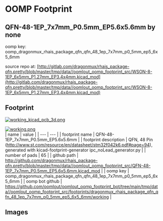 # OOMP Footprint  
## QFN-48-1EP_7x7mm_P0.5mm_EP5.6x5.6mm  by none  
  
oomp key: oomp_dragonmux_rhais_package_qfn_qfn_48_1ep_7x7mm_p0_5mm_ep5_6x5_6mm  
  
source repo at: [http://gitlab.com/dragonmux/rhais_package-qfn.pretty/blob/master/tmp/data//oomlout_oomp_footprint_src/WSON-8-1EP_6x5mm_P1.27mm_EP3.4x4mm.kicad_mod](http://gitlab.com/dragonmux/rhais_package-qfn.pretty/blob/master/tmp/data//oomlout_oomp_footprint_src/WSON-8-1EP_6x5mm_P1.27mm_EP3.4x4mm.kicad_mod)  
## Footprint  
  
[![working_kicad_pcb_3d.png](working_kicad_pcb_3d_600.png)](working_kicad_pcb_3d.png)  
  
[![working.png](working_600.png)](working.png)  
| name | value | 
| --- | --- | 
| footprint name | QFN-48-1EP_7x7mm_P0.5mm_EP5.6x5.6mm | 
| footprint description | QFN, 48 Pin (http://www.st.com/resource/en/datasheet/stm32f042k6.pdf#page=94), generated with kicad-footprint-generator ipc_noLead_generator.py | 
| number of pads | 65 | 
| github path | http://github.com/dragonmux/rhais_package-qfn.pretty/blob/master/tmp/data//oomlout_oomp_footprint_src/QFN-48-1EP_7x7mm_P0.5mm_EP5.6x5.6mm.kicad_mod | 
| oomp key | oomp_dragonmux_rhais_package_qfn_qfn_48_1ep_7x7mm_p0_5mm_ep5_6x5_6mm | 
| oomp bot github | https://github.com/oomlout/oomlout_oomp_footprint_bot/tree/main/tmp/data//oomlout_oomp_footprint_src/footprints/dragonmux_rhais_package_qfn_qfn_48_1ep_7x7mm_p0_5mm_ep5_6x5_6mm/working | 
## Images  
